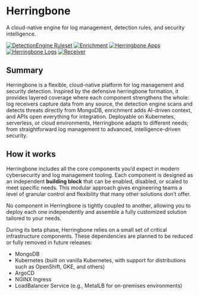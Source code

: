# Herringbone

A cloud-native engine for log management, detection rules, and security intelligence.

[![DetectionEngine Ruleset](https://github.com/herringbonedev/Herringbone/actions/workflows/detectionengine-ruleset.yml/badge.svg?branch=main)](https://github.com/herringbonedev/Herringbone/actions/workflows/detectionengine-ruleset.yml)
[![Enrichment](https://github.com/herringbonedev/Herringbone/actions/workflows/enrichment.yml/badge.svg?branch=main)](https://github.com/herringbonedev/Herringbone/actions/workflows/enrichment.yml)
[![Herringbone Apps](https://github.com/herringbonedev/Herringbone/actions/workflows/herringbone-apps.yml/badge.svg?branch=main)](https://github.com/herringbonedev/Herringbone/actions/workflows/herringbone-apps.yml)
[![Herringbone Logs](https://github.com/herringbonedev/Herringbone/actions/workflows/herringbone-logs.yml/badge.svg?branch=main)](https://github.com/herringbonedev/Herringbone/actions/workflows/herringbone-logs.yml)
[![Receiver](https://github.com/herringbonedev/Herringbone/actions/workflows/receiver.yml/badge.svg?branch=main)](https://github.com/herringbonedev/Herringbone/actions/workflows/receiver.yml)

## Summary

Herringbone is a flexible, cloud-native platform for log management and security detection. Inspired by the defensive herringbone formation, it provides layered coverage where each component strengthens the whole: log receivers capture data from any source, the detection engine scans and detects threats directly from MongoDB, enrichment adds AI-driven context, and APIs open everything for integration. Deployable on Kubernetes, serverless, or cloud environments, Herringbone adapts to different needs; from straightforward log management to advanced, intelligence-driven security.

## How it works

Herringbone includes all the core components you’d expect in modern cybersecurity and log management tooling. Each component is designed as an independent **building block** that can be enabled, disabled, or scaled to meet specific needs. This modular approach gives engineering teams a level of granular control and flexibility that many other solutions don’t offer.

No component in Herringbone is tightly coupled to another, allowing you to deploy each one independently and assemble a fully customized solution tailored to your needs.

During its beta phase, Herringbone relies on a small set of critical infrastructure components. These dependencies are planned to be reduced or fully removed in future releases:

- MongoDB
- Kubernetes (built on vanilla Kubernetes, with support for distributions such as OpenShift, GKE, and others)
- ArgoCD
- NGINX Ingress
- LoadBalancer Service (e.g., MetalLB for on-premises environments)